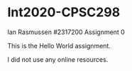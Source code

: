 # Int2020-CPSC298

Ian Rasmussen
#2317200
Assignment 0

This is the Hello World assignment.

I did not use any online resources.

